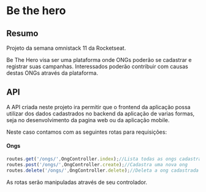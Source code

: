 # Be the hero
## Resumo
Projeto da semana omnistack 11 da Rocketseat.  

Be The Hero visa ser uma plataforma onde ONGs poderão se cadastrar e registrar suas campanhas. Interessados poderão contribuir com causas destas ONGs através da plataforma.

## API
A API criada neste projeto ira permitir que o frontend da aplicação possa utilizar dos dados cadastrados no backend da aplicação de varias formas, seja no desenvolvimento da pagina web ou da aplicação mobile.  

Neste caso contamos com as seguintes rotas para requisições:

#### Ongs
``` Javascript
routes.get('/ongs/',OngController.index);//Lista todas as ongs cadastradas
routes.post('/ongs/',OngController.create);//Cadastra uma nova ong
routes.delete('/ongs/',OngController.delete);//Deleta a ong cadastrada pelo usuario
```
As rotas serão manipuladas através de seu controlador.

